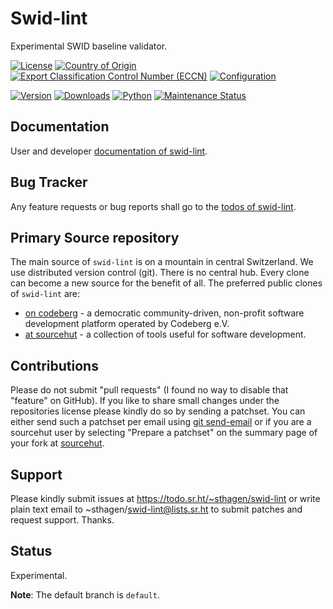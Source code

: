 # Swid-lint

Experimental SWID baseline validator.

[![License](https://git.sr.ht/~sthagen/swid-lint/blob/default/docs/badges/license-spdx-mit.svg)](https://git.sr.ht/~sthagen/swid-lint/tree/default/item/LICENSE)
[![Country of Origin](https://git.sr.ht/~sthagen/swid-lint/blob/default/docs/badges/country-of-origin-name-switzerland-neutral.svg)](https://git.sr.ht/~sthagen/swid-lint/tree/default/item/COUNTRY-OF-ORIGIN)
[![Export Classification Control Number (ECCN)](https://git.sr.ht/~sthagen/swid-lint/blob/default/docs/badges/export-control-classification-number_eccn-ear99-neutral.svg)](https://git.sr.ht/~sthagen/swid-lint/tree/default/item/EXPORT-CONTROL-CLASSIFICATION-NUMBER)
[![Configuration](https://git.sr.ht/~sthagen/swid-lint/blob/default/docs/badges/configuration-sbom.svg)](https://git.sr.ht/~sthagen/swid-lint/tree/default/item/docs/third-party/README.md)

[![Version](https://git.sr.ht/~sthagen/swid-lint/blob/default/docs/badges/latest-release.svg)](https://pypi.python.org/pypi/swid-lint/)
[![Downloads](https://git.sr.ht/~sthagen/swid-lint/blob/default/docs/badges/downloads-per-month.svg)](https://pepy.tech/project/swid-lint)
[![Python](https://git.sr.ht/~sthagen/swid-lint/blob/default/docs/badges/python-versions.svg)](https://pypi.python.org/pypi/swid-lint/)
[![Maintenance Status](https://git.sr.ht/~sthagen/swid-lint/blob/default/docs/badges/commits-per-year.svg)](https://git.sr.ht/~sthagen/swid-lint/log)

## Documentation

User and developer [documentation of swid-lint](https://codes.dilettant.life/docs/swid-lint).

## Bug Tracker

Any feature requests or bug reports shall go to the [todos of swid-lint](https://todo.sr.ht/~sthagen/swid-lint).

## Primary Source repository

The main source of `swid-lint` is on a mountain in central Switzerland.
We use distributed version control (git).
There is no central hub.
Every clone can become a new source for the benefit of all.
The preferred public clones of `swid-lint` are:

* [on codeberg](https://codeberg.org/sthagen/swid-lint) - a democratic community-driven, non-profit software development platform operated by Codeberg e.V.
* [at sourcehut](https://git.sr.ht/~sthagen/swid-lint) - a collection of tools useful for software development.

## Contributions

Please do not submit "pull requests" (I found no way to disable that "feature" on GitHub).
If you like to share small changes under the repositories license please kindly do so by sending a patchset.
You can either send such a patchset per email using [git send-email](https://git-send-email.io) or 
if you are a sourcehut user by selecting "Prepare a patchset" on the summary page of your fork at [sourcehut](https://git.sr.ht/).

## Support

Please kindly submit issues at https://todo.sr.ht/~sthagen/swid-lint or write plain text email to ~sthagen/swid-lint@lists.sr.ht to submit patches and request support. Thanks.

## Status

Experimental.

**Note**: The default branch is `default`.
